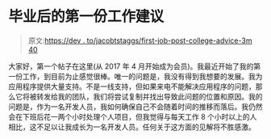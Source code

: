 # 毕业后的第一份工作建议

> 原文:[https://dev . to/jacobtstaggs/first-job-post-college-advice-3m 40](https://dev.to/jacobtstaggs/first-job-post-college-advice-3m40)

大家好，第一个帖子在这里(从 2017 年 4 月开始成为会员)。我最近开始了我的第一份工作，到目前为止感觉很棒。唯一的问题是，我没有得到我想要的发展。我为应用程序提供大量支持。不是一线支持，但如果来电不能解决应用程序的问题，那么它将被转发给我的团队，我们将尝试复制并找出导致此问题的位置和原因。我的问题是，作为一名开发人员，我如何确保自己不会随着时间的推移而落后。我仍然会在下班后花一两个小时处理个人项目，但我觉得与每天工作 8 个小时以上的人相比，这不足以让我成长为一名开发人员。任何关于这方面的见解将不胜感激。